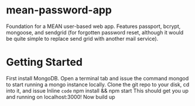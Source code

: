 # mean-password-app
Foundation for a MEAN user-based web app. Features passport, bcrypt, mongoose, and sendgrid (for forgotten password reset, although it would be quite simple to replace send grid with another mail service).

# Getting Started
First install MongoDB. Open a terminal tab and issue the command mongod to start running a mongo instance locally.
Clone the git repo to your disk, cd into it, and issue 
Inline `code` npm install && npm start
This should get you up and running on localhost:3000!
Now build up
